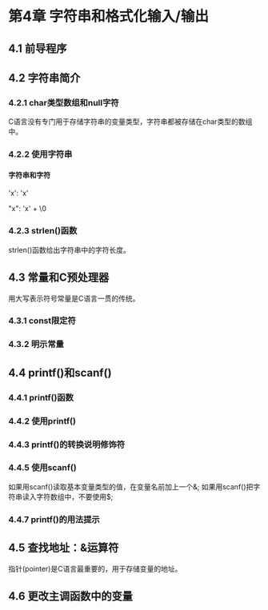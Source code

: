 # 第4章 字符串和格式化输入/输出 #
## 4.1 前导程序 ##

## 4.2 字符串简介 ##

### 4.2.1 char类型数组和null字符 ###
C语言没有专门用于存储字符串的变量类型，字符串都被存储在char类型的数组中。

### 4.2.2 使用字符串 ###

#### 字符串和字符 ####
'x': 'x'

"x": 'x' + \0

### 4.2.3 strlen()函数 ###
strlen()函数给出字符串中的字符长度。

## 4.3 常量和C预处理器 ##
用大写表示符号常量是C语言一贯的传统。

### 4.3.1 const限定符 ###

### 4.3.2 明示常量 ###


## 4.4 printf()和scanf() ##

### 4.4.1 printf()函数 ###

### 4.4.2 使用printf() ###

### 4.4.3 printf()的转换说明修饰符 ###

### 4.4.5 使用scanf() ###
如果用scanf()读取基本变量类型的值，在变量名前加上一个&;
如果用scanf()把字符串读入字符数组中，不要使用$;

### 4.4.7 printf()的用法提示 ###


## 4.5 查找地址：&运算符 ##
指针(pointer)是C语言最重要的，用于存储变量的地址。

## 4.6 更改主调函数中的变量 ##

